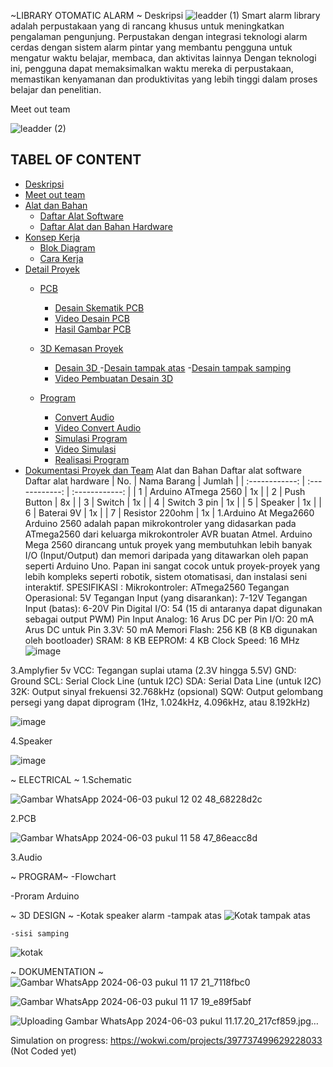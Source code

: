 ~LIBRARY OTOMATIC ALARM ~
Deskripsi 
![leadder (1)](https://github.com/miqbal483/LIBRARY/assets/168562250/7a54e567-f1b1-40a2-a387-f03c54a57625)
    Smart alarm library adalah perpustakaan yang di rancang khusus untuk meningkatkan pengalaman pengunjung. 
  Perpustakan dengan  integrasi teknologi alarm cerdas dengan sistem alarm pintar yang membantu pengguna untuk mengatur 
  waktu belajar, membaca, dan aktivitas lainnya Dengan teknologi ini, pengguna dapat memaksimalkan waktu mereka di 
  perpustakaan, memastikan kenyamanan dan produktivitas yang lebih tinggi dalam proses belajar dan penelitian.

Meet out team

![leadder (2)](https://github.com/miqbal483/LIBRARY/assets/168562250/2e7cfa9a-6211-471e-ae5d-5f4e03df4095)

## TABEL OF CONTENT
- [Deskripsi](#Deskripsi)
- [Meet out team](#Meet-our-team)
- [Alat dan Bahan](#Alat-dan-Bahan)
  - [Daftar Alat Software](#Daftar-Alat-Software)
  - [Daftar Alat dan Bahan Hardware](#Daftar-Alat-dan-Bahan-Hardware)
- [Konsep Kerja](#Konsep-Kerja)
  - [Blok Diagram](#Blok-Diagram)
  - [Cara Kerja](#Cara-Kerja)
- [Detail Proyek](#Detail-Proyek)
  - [PCB](#PCB)
    - [Desain Skematik PCB](#Desain-Skematik-PCB)
    - [Video Desain PCB](#Video-Desain-PCB)
    - [Hasil Gambar PCB](#Hasil-Gambar-PCB)
  - [3D Kemasan Proyek](#3D-Kemasan-Proyek)
    - [Desain 3D ](#Desain-3D-Case-Arduino)
          -[Desain tampak atas](#Desain-tampak-atas)
          -[Desain tampak samping](#Desain-tampak-samping) 
    - [Video Pembuatan Desain 3D](#Video-Pembuatan-Desain-3D)
  
  - [Program](#Program)
    - [Convert Audio](#Convert-Audio)
    - [Video Convert Audio](#Video-Convert-Audio)
    - [Simulasi Program](#Simulasi-Program)
    - [Video Simulasi](#Video-Simulasi)
    - [Realisasi Program](#Realisasi-Program)
- [Dokumentasi Proyek dan Team](#Dokumentasi-Proyek-dan-Team)
Alat dan Bahan
Daftar alat software
Daftar alat hardware
| No.  | Nama Barang  | Jumlah  |
| :------------: | :------------: | :------------: |
| 1  | Arduino ATmega 2560  | 1x  |
| 2  | Push Button  | 8x  |
| 3  |  Switch  | 1x  |
| 4  |  Switch 3 pin |  1x |
| 5  |  Speaker | 1x  |
| 6  | Baterai 9V  |  1x |
| 7  | Resistor 220ohm |  1x |
1.Arduino At Mega2660 
    Arduino 2560 adalah papan mikrokontroler yang didasarkan pada ATmega2560 dari keluarga mikrokontroler AVR buatan Atmel. Arduino Mega 2560 dirancang untuk proyek yang membutuhkan lebih banyak I/O (Input/Output) dan memori daripada yang ditawarkan oleh papan seperti Arduino Uno. Papan ini sangat cocok untuk proyek-proyek yang lebih kompleks seperti robotik, sistem otomatisasi, dan instalasi seni interaktif.
SPESIFIKASI :
Mikrokontroler: ATmega2560
Tegangan Operasional: 5V
Tegangan Input (yang disarankan): 7-12V
Tegangan Input (batas): 6-20V
Pin Digital I/O: 54 (15 di antaranya dapat digunakan sebagai output PWM)
Pin Input Analog: 16
Arus DC per Pin I/O: 20 mA
Arus DC untuk Pin 3.3V: 50 mA
Memori Flash: 256 KB (8 KB digunakan oleh bootloader)
SRAM: 8 KB
EEPROM: 4 KB
Clock Speed: 16 MHz
![image](https://github.com/miqbal483/LIBRARY/assets/168562250/0711aa7e-5811-41ec-bec8-4b6855569a6d)

3.Amplyfier 5v
VCC: Tegangan suplai utama (2.3V hingga 5.5V)
GND: Ground
SCL: Serial Clock Line (untuk I2C)
SDA: Serial Data Line (untuk I2C)
32K: Output sinyal frekuensi 32.768kHz (opsional)
SQW: Output gelombang persegi yang dapat diprogram (1Hz, 1.024kHz, 4.096kHz, atau 8.192kHz)

![image](https://github.com/miqbal483/LIBRARY/assets/168562250/8368f4d1-7b34-4e7c-9449-11afbd0c5c05)

4.Speaker 

![image](https://github.com/miqbal483/LIBRARY/assets/168562250/72f4a45b-7a37-448d-b3e9-5a3c2bc9cf35)


~ ELECTRICAL ~
1.Schematic
    
![Gambar WhatsApp 2024-06-03 pukul 12 02 48_68228d2c](https://github.com/miqbal483/LIBRARY/assets/168562250/2e360a24-c0e3-4003-a24e-45df6792fead)


2.PCB

![Gambar WhatsApp 2024-06-03 pukul 11 58 47_86eacc8d](https://github.com/miqbal483/LIBRARY/assets/168562250/fc2609dd-e876-4617-b39c-f6000f0c141e)


    
3.Audio
    

~ PROGRAM~
-Flowchart

-Proram Arduino 

~ 3D DESIGN ~
-Kotak speaker alarm 
    -tampak atas 
![Kotak tampak atas](https://github.com/miqbal483/LIBRARY/assets/168562250/275495f9-fb51-403c-a9c0-783796a31f21)

    -sisi samping   
![kotak ](https://github.com/miqbal483/LIBRARY/assets/168562250/b82037cd-8f78-457e-8ede-f791671e7f0b)

~ DOKUMENTATION ~
![Gambar WhatsApp 2024-06-03 pukul 11 17 21_7118fbc0](https://github.com/miqbal483/LIBRARY/assets/168562250/c767fbaa-ba4b-4872-812a-8215e6c8b147)

![Gambar WhatsApp 2024-06-03 pukul 11 17 19_e89f5abf](https://github.com/miqbal483/LIBRARY/assets/168562250/0b1a0052-255c-4d34-98d4-f8b1d160f69e)

![Uploading Gambar WhatsApp 2024-06-03 pukul 11.17.20_217cf859.jpg…]()

    


Simulation on progress:
https://wokwi.com/projects/397737499629228033 (Not Coded yet)

